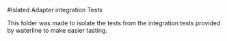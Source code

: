 #Islated Adapter integration Tests 

This folder was made to isolate the tests from the integration tests provided by waterline to make easier tasting.